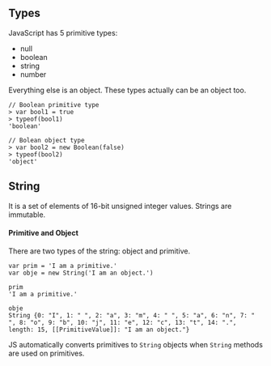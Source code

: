 ## Types

JavaScript has 5 primitive types:
- null
- boolean
- string
- number

Everything else is an object. These types actually can be an object too.

```
// Boolean primitive type
> var bool1 = true
> typeof(bool1)
'boolean'

// Bolean object type
> var bool2 = new Boolean(false)
> typeof(bool2)
'object'
```

## String
It is a set of elements of 16-bit unsigned integer values. Strings are immutable.

#### Primitive and Object
There are two types of the string: object and primitive.

```
var prim = 'I am a primitive.'
var obje = new String('I am an object.')

prim
'I am a primitive.'

obje
String {0: "I", 1: " ", 2: "a", 3: "m", 4: " ", 5: "a", 6: "n", 7: " ", 8: "o", 9: "b", 10: "j", 11: "e", 12: "c", 13: "t", 14: ".", length: 15, [[PrimitiveValue]]: "I am an object."}
```

JS automatically converts primitives to `String` objects when `String` methods are used on primitives.
